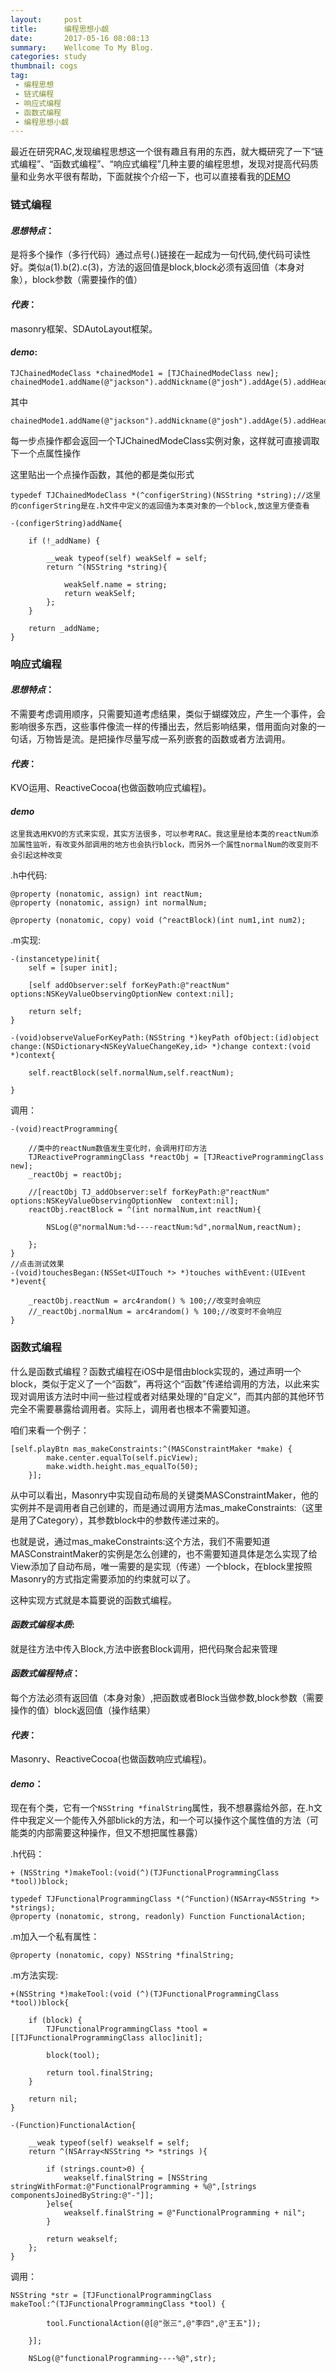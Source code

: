 ```yaml
---
layout:     post
title:      编程思想小觑
date:       2017-05-16 08:08:13
summary:    Wellcome To My Blog.
categories: study
thumbnail: cogs
tag:
 - 编程思想
 - 链式编程
 - 响应式编程
 - 函数式编程
 - 编程思想小觑
---
```


最近在研究RAC,发现编程思想这一个很有趣且有用的东西，就大概研究了一下“链式编程”、“函数式编程”、“响应式编程”几种主要的编程思想，发现对提高代码质量和业务水平很有帮助，下面就挨个介绍一下，也可以直接看我的[DEMO](https://github.com/JoshPellTan/ThinkingInPerl.git)

### 链式编程

#### *思想特点*：
是将多个操作（多行代码）通过点号(.)链接在一起成为一句代码,使代码可读性好。类似a(1).b(2).c(3)，方法的返回值是block,block必须有返回值（本身对象），block参数（需要操作的值）

#### *代表*：
masonry框架、SDAutoLayout框架。

#### *demo*:


	TJChainedModeClass *chainedMode1 = [TJChainedModeClass new];
	chainedMode1.addName(@"jackson").addNickname(@"josh").addAge(5).addHeadImg(nil);

其中

	chainedMode1.addName(@"jackson").addNickname(@"josh").addAge(5).addHeadImg(nil);

每一步点操作都会返回一个TJChainedModeClass实例对象，这样就可直接调取下一个点属性操作

这里贴出一个点操作函数，其他的都是类似形式

	typedef TJChainedModeClass *(^configerString)(NSString *string);//这里的configerString是在.h文件中定义的返回值为本类对象的一个block,放这里方便查看

	-(configerString)addName{
	    
	    if (!_addName) {
	        
	        __weak typeof(self) weakSelf = self;
	        return ^(NSString *string){
	            
	            weakSelf.name = string;
	            return weakSelf;
	        };
	    }
	    
	    return _addName;
	}

### 响应式编程

#### *思想特点*：
不需要考虑调用顺序，只需要知道考虑结果，类似于蝴蝶效应，产生一个事件，会影响很多东西，这些事件像流一样的传播出去，然后影响结果，借用面向对象的一句话，万物皆是流。是把操作尽量写成一系列嵌套的函数或者方法调用。
#### *代表*：
KVO运用、ReactiveCocoa(也做函数响应式编程)。

#### *demo*
	这里我选用KVO的方式来实现，其实方法很多，可以参考RAC。我这里是给本类的reactNum添加属性监听，有改变外部调用的地方也会执行block，而另外一个属性normalNum的改变则不会引起这种改变
	
.h中代码:

	@property (nonatomic, assign) int reactNum;
	@property (nonatomic, assign) int normalNum;
	
	@property (nonatomic, copy) void (^reactBlock)(int num1,int num2);

.m实现:

	-(instancetype)init{
	    self = [super init];
	    
	    [self addObserver:self forKeyPath:@"reactNum" options:NSKeyValueObservingOptionNew context:nil];
	    
	    return self;
	}
	
	-(void)observeValueForKeyPath:(NSString *)keyPath ofObject:(id)object change:(NSDictionary<NSKeyValueChangeKey,id> *)change context:(void *)context{
	    
	    self.reactBlock(self.normalNum,self.reactNum);
	    
	}

调用：

	-(void)reactProgramming{
	    
	    //类中的reactNum数值发生变化时，会调用打印方法
	    TJReactiveProgrammingClass *reactObj = [TJReactiveProgrammingClass new];
	    _reactObj = reactObj;
	    
	    //[reactObj TJ_addObserver:self forKeyPath:@"reactNum" options:NSKeyValueObservingOptionNew  context:nil];
	    reactObj.reactBlock = ^(int normalNum,int reactNum){
	        
	        NSLog(@"normalNum:%d----reactNum:%d",normalNum,reactNum);
	        
	    };
	}
	//点击测试效果
	-(void)touchesBegan:(NSSet<UITouch *> *)touches withEvent:(UIEvent *)event{
	    
	    _reactObj.reactNum = arc4random() % 100;//改变时会响应
	    //_reactObj.normalNum = arc4random() % 100;//改变时不会响应
	}

### 函数式编程

什么是函数式编程？函数式编程在iOS中是借由block实现的，通过声明一个block，类似于定义了一个“函数”，再将这个“函数”传递给调用的方法，以此来实现对调用该方法时中间一些过程或者对结果处理的“自定义”，而其内部的其他环节完全不需要暴露给调用者。实际上，调用者也根本不需要知道。

咱们来看一个例子：

	[self.playBtn mas_makeConstraints:^(MASConstraintMaker *make) {
	        make.center.equalTo(self.picView);
	        make.width.height.mas_equalTo(50);
	    }];

从中可以看出，Masonry中实现自动布局的关键类MASConstraintMaker，他的实例并不是调用者自己创建的，而是通过调用方法mas_makeConstraints:（这里是用了Category），其参数block中的参数传递过来的。

也就是说，通过mas_makeConstraints:这个方法，我们不需要知道MASConstraintMaker的实例是怎么创建的，也不需要知道具体是怎么实现了给View添加了自动布局，唯一需要的是实现（传递）一个block，在block里按照Masonry的方式指定需要添加的约束就可以了。

这种实现方式就是本篇要说的函数式编程。

#### *函数式编程本质*:
就是往方法中传入Block,方法中嵌套Block调用，把代码聚合起来管理
#### *函数式编程特点*：
每个方法必须有返回值（本身对象）,把函数或者Block当做参数,block参数（需要操作的值）block返回值（操作结果）
#### *代表*：
Masonry、ReactiveCocoa(也做函数响应式编程)。

#### *demo*：

现在有个类，它有一个`NSString *finalString`属性，我不想暴露给外部，在.h文件中我定义一个能传入外部blick的方法，和一个可以操作这个属性值的方法（可能类的内部需要这种操作，但又不想把属性暴露）

.h代码：

	+ (NSString *)makeTool:(void(^)(TJFunctionalProgrammingClass *tool))block;
	
	typedef TJFunctionalProgrammingClass *(^Function)(NSArray<NSString *> *strings);
	@property (nonatomic, strong, readonly) Function FunctionalAction;

.m加入一个私有属性：

	@property (nonatomic, copy) NSString *finalString;

.m方法实现:

	+(NSString *)makeTool:(void (^)(TJFunctionalProgrammingClass *tool))block{
	    
	    if (block) {
	        TJFunctionalProgrammingClass *tool = [[TJFunctionalProgrammingClass alloc]init];
	        
	        block(tool);
	        
	        return tool.finalString;
	    }
	    
	    return nil;
	}
	
	-(Function)FunctionalAction{
	    
	    __weak typeof(self) weakself = self;
	    return ^(NSArray<NSString *> *strings ){
	        
	        if (strings.count>0) {
	            weakself.finalString = [NSString stringWithFormat:@"FunctionalProgramming + %@",[strings componentsJoinedByString:@"-"]];
	        }else{
	            weakself.finalString = @"FunctionalProgramming + nil";
	        }
	        
	        return weakself;
	    };
	}

调用：

	NSString *str = [TJFunctionalProgrammingClass makeTool:^(TJFunctionalProgrammingClass *tool) {
	       
	        tool.FunctionalAction(@[@"张三",@"李四",@"王五"]);
	        
	    }];
	    
	    NSLog(@"functionalProgramming----%@",str);



